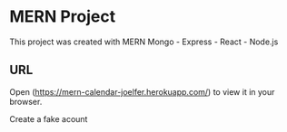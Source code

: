 # MERN Project

This project was created with MERN Mongo - Express - React - Node.js

## URL 

Open (https://mern-calendar-joelfer.herokuapp.com/) to view it in your browser.

Create a fake acount 
